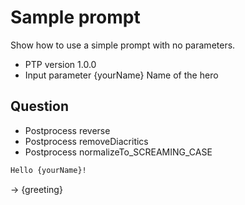 # Sample prompt

Show how to use a simple prompt with no parameters.

-   PTP version 1.0.0
-   Input parameter {yourName} Name of the hero

## Question

-   Postprocess reverse
-   Postprocess removeDiacritics
-   Postprocess normalizeTo_SCREAMING_CASE

```markdown
Hello {yourName}!
```

-> {greeting}
